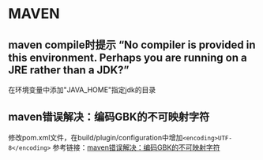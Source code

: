 # MAVEN

## maven compile时提示 “No compiler is provided in this environment. Perhaps you are running on a JRE rather than a JDK?”
在环境变量中添加"JAVA_HOME"指定jdk的目录

## maven错误解决：编码GBK的不可映射字符
修改pom.xml文件，在build/plugin/configuration中增加`<encoding>UTF-8</encoding>`
参考链接：[maven错误解决：编码GBK的不可映射字符](https://blog.csdn.net/EvelynHouseba/article/details/16114353)